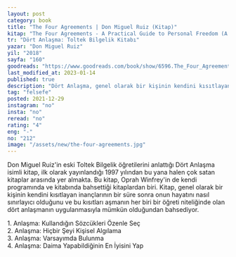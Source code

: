 ```yaml
---
layout: post
category: book
title: "The Four Agreements | Don Miguel Ruiz (Kitap)"
kitap: "The Four Agreements - A Practical Guide to Personal Freedom (A Toltec Wisdom Book)"
tr: "Dört Anlaşma: Toltek Bilgelik Kitabı"
yazar: "Don Miguel Ruiz"
yil: "2018"
sayfa: "160"
goodreads: "https://www.goodreads.com/book/show/6596.The_Four_Agreements"
last_modified_at: 2023-01-14
published: true
description: "Dört Anlaşma, genel olarak bir kişinin kendini kısıtlayan inançlarının bir süre sonra onun hayatını nasıl sınırlayıcı olduğunu ve bu kısıtları aşmanın her biri bir öğreti niteliğinde olan dört anlaşmanın uygulanmasıyla mümkün olduğundan bahsediyor."
tag: "felsefe"
posted: 2021-12-29
instagram: "no"
insta: "no"
reread: "no"
rating: "4"
eng: "-"
no: "212"
image: "/assets/new/the-four-agreements.jpg"
---
```


Don Miguel Ruiz'in eski Toltek Bilgelik öğretilerini anlattığı Dört Anlaşma isimli kitap, ilk olarak yayınlandığı 1997 yılından bu yana halen çok satan kitaplar arasında yer almakta. Bu kitap, Oprah Winfrey'in de kendi programında ve kitabında bahsettiği kitaplardan biri. Kitap, genel olarak bir kişinin kendini kısıtlayan inançlarının bir süre sonra onun hayatını nasıl sınırlayıcı olduğunu ve bu kısıtları aşmanın her biri bir öğreti niteliğinde olan dört anlaşmanın uygulanmasıyla mümkün olduğundan bahsediyor.

1\. Anlaşma: Kullandığın Sözcükleri Özenle Seç  
2\. Anlaşma: Hiçbir Şeyi Kişisel Algılama  
3\. Anlaşma: Varsayımda Bulunma  
4\. Anlaşma: Daima Yapabildiğinin En İyisini Yap  
